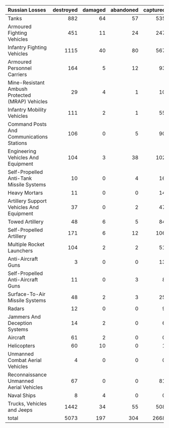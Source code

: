 | Russian Losses                                   |   destroyed |   damaged |   abandoned |   captured |   total |
|:-------------------------------------------------|------------:|----------:|------------:|-----------:|--------:|
| Tanks                                            |         882 |        64 |          57 |        535 |    1538 |
| Armoured Fighting Vehicles                       |         451 |        11 |          24 |        247 |     733 |
| Infantry Fighting Vehicles                       |        1115 |        40 |          80 |        567 |    1802 |
| Armoured Personnel Carriers                      |         164 |         5 |          12 |         93 |     274 |
| Mine-Resistant Ambush Protected  (MRAP) Vehicles |          29 |         4 |           1 |         10 |      44 |
| Infantry Mobility Vehicles                       |         111 |         2 |           1 |         55 |     169 |
| Command Posts And Communications Stations        |         106 |         0 |           5 |         90 |     201 |
| Engineering Vehicles And Equipment               |         104 |         3 |          38 |        102 |     247 |
| Self-Propelled Anti-Tank Missile Systems         |          10 |         0 |           4 |         16 |      30 |
| Heavy Mortars                                    |          11 |         0 |           0 |         14 |      25 |
| Artillery Support Vehicles And Equipment         |          37 |         0 |           2 |         47 |      86 |
| Towed Artillery                                  |          48 |         6 |           5 |         84 |     143 |
| Self-Propelled Artillery                         |         171 |         6 |          12 |        106 |     295 |
| Multiple Rocket Launchers                        |         104 |         2 |           2 |         51 |     159 |
| Anti-Aircraft Guns                               |           3 |         0 |           0 |         13 |      16 |
| Self-Propelled Anti-Aircraft Guns                |          11 |         0 |           3 |          8 |      22 |
| Surface-To-Air Missile Systems                   |          48 |         2 |           3 |         25 |      78 |
| Radars                                           |          12 |         0 |           0 |          9 |      21 |
| Jammers And Deception Systems                    |          14 |         2 |           0 |          6 |      22 |
| Aircraft                                         |          61 |         2 |           0 |          0 |      63 |
| Helicopters                                      |          60 |        10 |           0 |          1 |      71 |
| Unmanned Combat Aerial Vehicles                  |           4 |         0 |           0 |          0 |       4 |
| Reconnaissance Unmanned Aerial Vehicles          |          67 |         0 |           0 |         81 |     148 |
| Naval Ships                                      |           8 |         4 |           0 |          0 |      12 |
| Trucks, Vehicles and Jeeps                       |        1442 |        34 |          55 |        508 |    2039 |
| total                                            |        5073 |       197 |         304 |       2668 |    8242 |